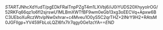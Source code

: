 $START$JNhcXdYudT/pgEDkFRaITnpPZgT4m1LXVbj6/iJ0iYUDS20XhyyoIrOG/52RKFq66qz1o6fI2sjrswU1MLBmXWTfBF9wm0eGb13xg3oEECVq+Apxw6BC3UEboXuRczWtvlpNw0xhrar+c4Mveu1O0yS5C2qrTHZ+2INrY9H2+RAtsM0JGFIlgp+YV459FbLoLQZl6fx7lr7qgy0Ge1zcYA==$END$